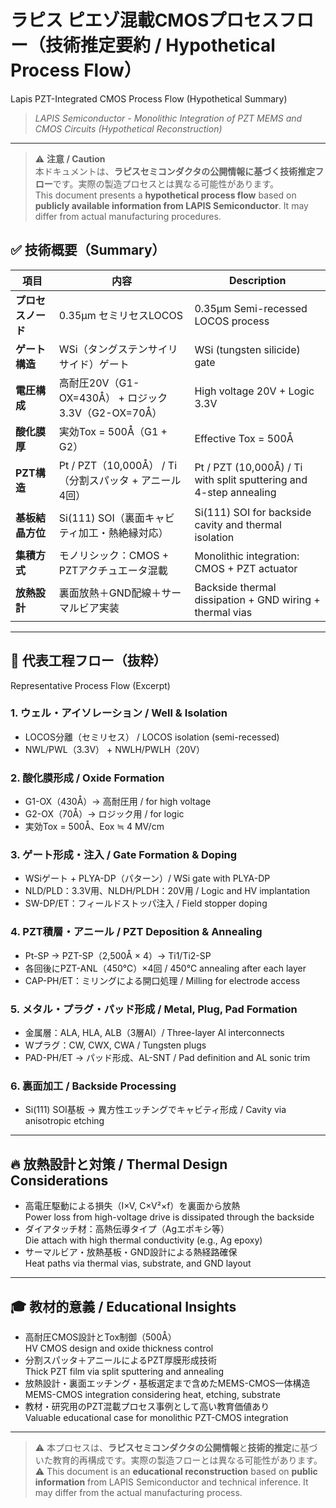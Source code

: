# ラピス ピエゾ混載CMOSプロセスフロー（技術推定要約 / Hypothetical Process Flow）  
Lapis PZT-Integrated CMOS Process Flow (Hypothetical Summary)

> *LAPIS Semiconductor - Monolithic Integration of PZT MEMS and CMOS Circuits (Hypothetical Reconstruction)*

---

> ⚠️ **注意 / Caution**  
> 本ドキュメントは、**ラピスセミコンダクタの公開情報に基づく技術推定フロー**です。実際の製造プロセスとは異なる可能性があります。  
> This document presents a **hypothetical process flow** based on **publicly available information from LAPIS Semiconductor**. It may differ from actual manufacturing procedures.



## ✅ 技術概要（Summary）

| 項目 | 内容 | Description |
|------|------|-------------|
| **プロセスノード** | 0.35μm セミリセスLOCOS | 0.35μm Semi-recessed LOCOS process |
| **ゲート構造** | WSi（タングステンサイリサイド）ゲート | WSi (tungsten silicide) gate |
| **電圧構成** | 高耐圧20V（G1-OX=430Å） + ロジック3.3V（G2-OX=70Å） | High voltage 20V + Logic 3.3V |
| **酸化膜厚** | 実効Tox = 500Å（G1 + G2） | Effective Tox = 500Å |
| **PZT構造** | Pt / PZT（10,000Å） / Ti（分割スパッタ + アニール4回） | Pt / PZT (10,000Å) / Ti with split sputtering and 4-step annealing |
| **基板結晶方位** | Si(111) SOI（裏面キャビティ加工・熱絶縁対応） | Si(111) SOI for backside cavity and thermal isolation |
| **集積方式** | モノリシック：CMOS + PZTアクチュエータ混載 | Monolithic integration: CMOS + PZT actuator |
| **放熱設計** | 裏面放熱＋GND配線＋サーマルビア実装 | Backside thermal dissipation + GND wiring + thermal vias |

---

## 🧩 代表工程フロー（抜粋）  
Representative Process Flow (Excerpt)

### 1. ウェル・アイソレーション / Well & Isolation
- LOCOS分離（セミリセス） / LOCOS isolation (semi-recessed)
- NWL/PWL（3.3V） + NWLH/PWLH（20V）

### 2. 酸化膜形成 / Oxide Formation
- G1-OX（430Å）→ 高耐圧用 / for high voltage
- G2-OX（70Å）→ ロジック用 / for logic
- 実効Tox = 500Å、Eox ≒ 4 MV/cm

### 3. ゲート形成・注入 / Gate Formation & Doping
- WSiゲート + PLYA-DP（パターン）/ WSi gate with PLYA-DP
- NLD/PLD：3.3V用、NLDH/PLDH：20V用 / Logic and HV implantation
- SW-DP/ET：フィールドストッパ注入 / Field stopper doping

### 4. PZT積層・アニール / PZT Deposition & Annealing
- Pt-SP → PZT-SP（2,500Å × 4）→ Ti1/Ti2-SP
- 各回後にPZT-ANL（450℃）×4回 / 450℃ annealing after each layer
- CAP-PH/ET：ミリングによる開口処理 / Milling for electrode access

### 5. メタル・プラグ・パッド形成 / Metal, Plug, Pad Formation
- 金属層：ALA, HLA, ALB（3層Al）/ Three-layer Al interconnects
- Wプラグ：CW, CWX, CWA / Tungsten plugs
- PAD-PH/ET → パッド形成、AL-SNT / Pad definition and AL sonic trim

### 6. 裏面加工 / Backside Processing
- Si(111) SOI基板 → 異方性エッチングでキャビティ形成 / Cavity via anisotropic etching

---

## 🔥 放熱設計と対策 / Thermal Design Considerations

- 高電圧駆動による損失（I×V, C×V²×f）を裏面から放熱  
  Power loss from high-voltage drive is dissipated through the backside
- ダイアタッチ材：高熱伝導タイプ（Agエポキシ等）  
  Die attach with high thermal conductivity (e.g., Ag epoxy)
- サーマルビア・放熱基板・GND設計による熱経路確保  
  Heat paths via thermal vias, substrate, and GND layout

---

## 🎓 教材的意義 / Educational Insights

- 高耐圧CMOS設計とTox制御（500Å）  
  HV CMOS design and oxide thickness control
- 分割スパッタ＋アニールによるPZT厚膜形成技術  
  Thick PZT film via split sputtering and annealing
- 放熱設計・裏面エッチング・基板選定まで含めたMEMS-CMOS一体構造  
  MEMS-CMOS integration considering heat, etching, substrate
- 教材・研究用のPZT混載プロセス事例として高い教育価値あり  
  Valuable educational case for monolithic PZT-CMOS integration

---

> ⚠ 本プロセスは、**ラピスセミコンダクタの公開情報**と**技術的推定**に基づいた教育的再構成です。実際の製造フローとは異なる可能性があります。  
> ⚠ This document is an **educational reconstruction** based on **public information** from LAPIS Semiconductor and technical inference. It may differ from the actual manufacturing process.
